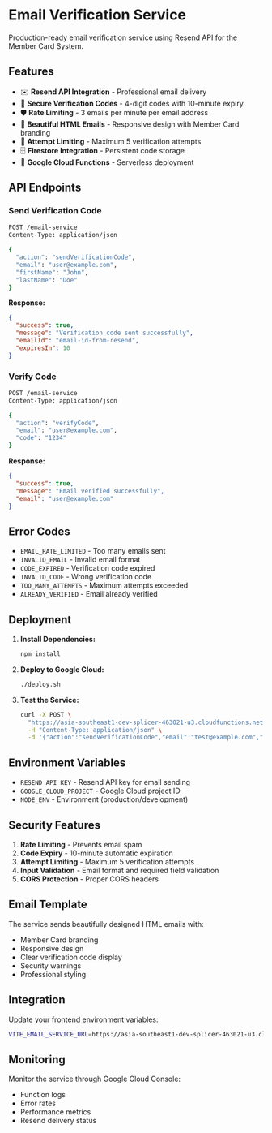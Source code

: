 # Email Verification Service

Production-ready email verification service using Resend API for the Member Card System.

## Features

- ✉️ **Resend API Integration** - Professional email delivery
- 🔐 **Secure Verification Codes** - 4-digit codes with 10-minute expiry
- 🛡️ **Rate Limiting** - 3 emails per minute per email address
- 📱 **Beautiful HTML Emails** - Responsive design with Member Card branding
- 🔄 **Attempt Limiting** - Maximum 5 verification attempts
- 🗄️ **Firestore Integration** - Persistent code storage
- 🚀 **Google Cloud Functions** - Serverless deployment

## API Endpoints

### Send Verification Code
```bash
POST /email-service
Content-Type: application/json

{
  "action": "sendVerificationCode",
  "email": "user@example.com",
  "firstName": "John",
  "lastName": "Doe"
}
```

**Response:**
```json
{
  "success": true,
  "message": "Verification code sent successfully",
  "emailId": "email-id-from-resend",
  "expiresIn": 10
}
```

### Verify Code
```bash
POST /email-service
Content-Type: application/json

{
  "action": "verifyCode",
  "email": "user@example.com",
  "code": "1234"
}
```

**Response:**
```json
{
  "success": true,
  "message": "Email verified successfully",
  "email": "user@example.com"
}
```

## Error Codes

- `EMAIL_RATE_LIMITED` - Too many emails sent
- `INVALID_EMAIL` - Invalid email format
- `CODE_EXPIRED` - Verification code expired
- `INVALID_CODE` - Wrong verification code
- `TOO_MANY_ATTEMPTS` - Maximum attempts exceeded
- `ALREADY_VERIFIED` - Email already verified

## Deployment

1. **Install Dependencies:**
   ```bash
   npm install
   ```

2. **Deploy to Google Cloud:**
   ```bash
   ./deploy.sh
   ```

3. **Test the Service:**
   ```bash
   curl -X POST \
     "https://asia-southeast1-dev-splicer-463021-u3.cloudfunctions.net/email-service" \
     -H "Content-Type: application/json" \
     -d '{"action":"sendVerificationCode","email":"test@example.com","firstName":"Test","lastName":"User"}'
   ```

## Environment Variables

- `RESEND_API_KEY` - Resend API key for email sending
- `GOOGLE_CLOUD_PROJECT` - Google Cloud project ID
- `NODE_ENV` - Environment (production/development)

## Security Features

1. **Rate Limiting** - Prevents email spam
2. **Code Expiry** - 10-minute automatic expiration
3. **Attempt Limiting** - Maximum 5 verification attempts
4. **Input Validation** - Email format and required field validation
5. **CORS Protection** - Proper CORS headers

## Email Template

The service sends beautifully designed HTML emails with:
- Member Card branding
- Responsive design
- Clear verification code display
- Security warnings
- Professional styling

## Integration

Update your frontend environment variables:
```bash
VITE_EMAIL_SERVICE_URL=https://asia-southeast1-dev-splicer-463021-u3.cloudfunctions.net/email-service
```

## Monitoring

Monitor the service through Google Cloud Console:
- Function logs
- Error rates
- Performance metrics
- Resend delivery status 
